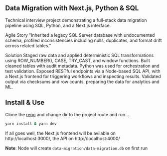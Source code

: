 ## Data Migration with Next.js, Python & SQL
Technical interview project demonstrating a full-stack data migration pipeline using SQL, Python, and a Next.js interface.

Agile Story
"Inherited a legacy SQL Server database with undocumented schema, profiled inconsistencies including nulls, duplicates, and format drift across related tables."

Solution
Staged raw data and applied deterministic SQL transformations using ROW_NUMBER(), CASE, TRY_CAST, and window functions. Built cleaned tables with audit metadata. Python was used for orchestration and test validation. Exposed RESTful endpoints via a Node-based SQL API, with a Next.js frontend for triggering workflows and inspecting results. Validated output via checksums and row counts, preparing the data for analytics and ML.

## Install & Use

Clone the [repo](https://github.com/javascript-pro/data-migration) and change dir to the project route and run...

```sh
yarn install & yarn dev
```

If all goes well, the Next.js frontend will be avilable on http://localhost:3000/, the API on http://localhost:4000/

__Note__: Node will create `data-migration/data-migration.db` on first run
